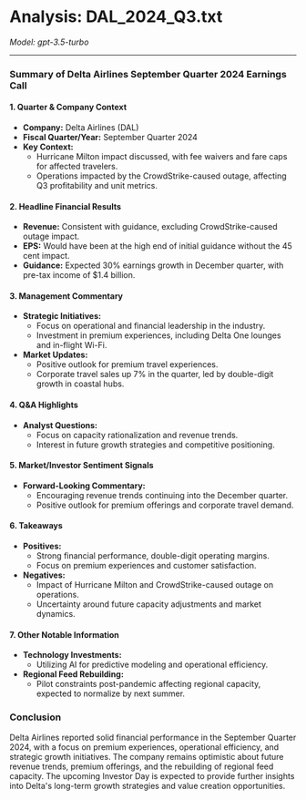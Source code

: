 # Analysis: DAL_2024_Q3.txt

*Model: gpt-3.5-turbo*

---

### Summary of Delta Airlines September Quarter 2024 Earnings Call

#### 1. **Quarter & Company Context**
- **Company:** Delta Airlines (DAL)
- **Fiscal Quarter/Year:** September Quarter 2024
- **Key Context:** 
  - Hurricane Milton impact discussed, with fee waivers and fare caps for affected travelers.
  - Operations impacted by the CrowdStrike-caused outage, affecting Q3 profitability and unit metrics.

#### 2. **Headline Financial Results**
- **Revenue:** Consistent with guidance, excluding CrowdStrike-caused outage impact.
- **EPS:** Would have been at the high end of initial guidance without the 45 cent impact.
- **Guidance:** Expected 30% earnings growth in December quarter, with pre-tax income of $1.4 billion.

#### 3. **Management Commentary**
- **Strategic Initiatives:** 
  - Focus on operational and financial leadership in the industry.
  - Investment in premium experiences, including Delta One lounges and in-flight Wi-Fi.
- **Market Updates:**
  - Positive outlook for premium travel experiences.
  - Corporate travel sales up 7% in the quarter, led by double-digit growth in coastal hubs.

#### 4. **Q&A Highlights**
- **Analyst Questions:** 
  - Focus on capacity rationalization and revenue trends.
  - Interest in future growth strategies and competitive positioning.

#### 5. **Market/Investor Sentiment Signals**
- **Forward-Looking Commentary:** 
  - Encouraging revenue trends continuing into the December quarter.
  - Positive outlook for premium offerings and corporate travel demand.

#### 6. **Takeaways**
- **Positives:**
  - Strong financial performance, double-digit operating margins.
  - Focus on premium experiences and customer satisfaction.
- **Negatives:**
  - Impact of Hurricane Milton and CrowdStrike-caused outage on operations.
  - Uncertainty around future capacity adjustments and market dynamics.

#### 7. **Other Notable Information**
- **Technology Investments:** 
  - Utilizing AI for predictive modeling and operational efficiency.
- **Regional Feed Rebuilding:** 
  - Pilot constraints post-pandemic affecting regional capacity, expected to normalize by next summer.

### Conclusion
Delta Airlines reported solid financial performance in the September Quarter 2024, with a focus on premium experiences, operational efficiency, and strategic growth initiatives. The company remains optimistic about future revenue trends, premium offerings, and the rebuilding of regional feed capacity. The upcoming Investor Day is expected to provide further insights into Delta's long-term growth strategies and value creation opportunities.